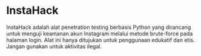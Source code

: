 # InstaHack
InstaHack adalah alat penetration testing berbasis Python yang dirancang untuk menguji keamanan akun Instagram melalui metode brute-force pada halaman login. Alat ini hanya ditujukan untuk penggunaan edukatif dan etis. Jangan gunakan untuk aktivitas ilegal.
